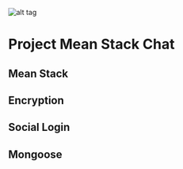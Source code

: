 
![alt tag](http://www.mikejakobsen.com/mike.png)

# Project Mean Stack Chat

## Mean Stack

## Encryption

## Social Login

## Mongoose


